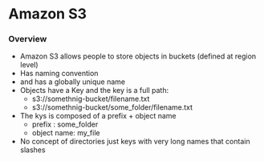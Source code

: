 # Amazon S3

### Overview 

* Amazon S3 allows people to store objects in buckets \(defined at region level\) 
* Has naming convention
* and has a globally unique name
* Objects have a Key and the key is a full path:
  * s3://somethnig-bucket/filename.txt
  * s3://somethnig-bucket/some\_folder/filename.txt
* The kys is composed of a prefix + object name
  * prefix : some\_folder
  * object name: my\_file
* No concept of directories just keys with very long names that contain slashes



